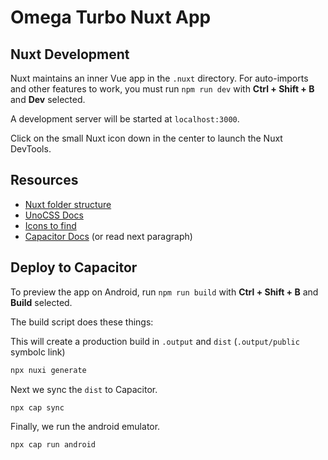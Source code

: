 # Omega Turbo Nuxt App

## Nuxt Development

Nuxt maintains an inner Vue app in the `.nuxt` directory. For auto-imports and other features to work, you must run `npm run dev` with **Ctrl + Shift + B** and **Dev** selected.

A development server will be started at `localhost:3000`.

Click on the small Nuxt icon down in the center to launch the Nuxt DevTools.

## Resources

- [Nuxt folder structure](https://nuxt.com/docs/guide/directory-structure/nuxt)
- [UnoCSS Docs](https://unocss.dev/interactive/)
- [Icons to find](https://icones.netlify.app/collection/fa6-solid)
- [Capacitor Docs](https://ionic.nuxtjs.org/getting-started/#run-on-ios-or-android) (or read next paragraph)

## Deploy to Capacitor

To preview the app on Android, run `npm run build` with **Ctrl + Shift + B** and **Build** selected.

The build script does these things:

This will create a production build in `.output` and `dist` (`.output/public` symbolc link)

  ```bash
  npx nuxi generate
  ```

Next we sync the `dist` to Capacitor.
  
  ```bash
  npx cap sync
  ```

Finally, we run the android emulator.

  ```bash
  npx cap run android
  ```
